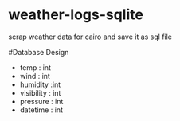 # weather-logs-sqlite
scrap weather data for cairo and save it as sql file

#Database Design 

- temp : int
- wind : int
- humidity :int 
- visibility : int 
- pressure : int 
- datetime : int 
